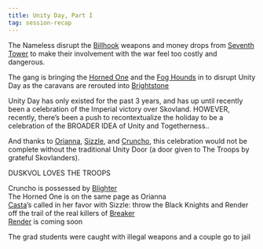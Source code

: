 ```yaml
---
title: Unity Day, Part I
tag: session-recap
---
```


The Nameless disrupt the [Billhook](/wiki/billhooks) weapons and money drops from [Seventh Tower](/wiki/seventh-tower) to make their involvement with the war feel too costly and dangerous.

The gang is bringing the [Horned One](/wiki/npcs#the-horned-one) and the [Fog Hounds](/wiki/factions#fog-hounds) in to disrupt Unity Day as the caravans are rerouted into [Brightstone](/wiki/brightstone)

Unity Day has only existed for the past 3 years, and has up until recently been a celebration of the Imperial victory over Skovland. HOWEVER, recently, there’s been a push to recontextualize the holiday to be a celebration of the BROADER IDEA of Unity and Togetherness..

And thanks to [Orianna](/wiki/affect), [Sizzle](/wiki/sizzle), and [Cruncho](/wiki/cruncho), this celebration would not be complete without the traditional Unity Door (a door given to The Troops by grateful Skovlanders).

DUSKVOL LOVES THE TROOPS

Cruncho is possessed by [Blighter](/wiki/npcs#blighter)   
The Horned One is on the same page as Orianna   
[Casta](/wiki/npcs#casta)’s called in her favor with Sizzle: throw the Black Knights and Render off the trail of the real killers of [Breaker](/wiki/npcs#setarra)   
[Render](/wiki/npcs#render) is coming soon   

The grad students were caught with illegal weapons and a couple go to jail